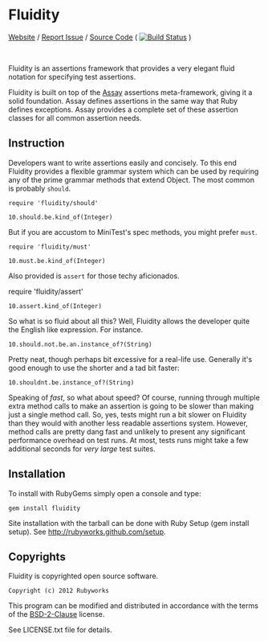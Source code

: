 # Fluidity

[Website](http://rubyworks.github.com/fluidity) /
[Report Issue](http://github.com/rubyworks/fluidity/issues) /
[Source Code](http://github.com/rubyworks/fluidity)
( [![Build Status](https://secure.travis-ci.org/rubyworks/fluidity.png)](http://travis-ci.org/rubyworks/fluidity) )

<br/>

Fluidity is an assertions framework that provides a very elegant fluid
notation for specifying test assertions. 

Fluidity is built on top of the [Assay](http://rubyworks.github.com/assay)
assertions meta-framework, giving it a solid foundation. Assay defines
assertions in the same way that Ruby defines exceptions. Assay provides
a complete set of these assertion classes for all common assertion needs.


## Instruction

Developers want to write assertions easily and concisely. To this end Fluidity
provides a flexible grammar system which can be used by requiring any of the
prime grammar methods that extend Object. The most common is probably `should`.

    require 'fluidity/should'

    10.should.be.kind_of(Integer)

But if you are accustom to MiniTest's spec methods, you might prefer `must`.

    require 'fluidity/must'

    10.must.be.kind_of(Integer)

Also provided is `assert` for those techy aficionados.

  require 'fluidity/assert'

    10.assert.kind_of(Integer)

So what is so fluid about all this? Well, Fluidity allows the developer quite
the English like expression. For instance.

    10.should.not.be.an.instance_of?(String)

Pretty neat, though perhaps bit excessive for a real-life use. Generally
it's good enough to use the shorter and a tad bit faster:
 
    10.shouldnt.be.instance_of?(String)

Speaking of _fast_, so what about speed? Of course, running through multiple
extra method calls to make an assertion is going to be slower than making just
a single method call. So, yes, tests might run a bit slower on Fluidity than
they would with another less readable assertions system. However, method calls
are pretty dang fast and unlikely to present any significant performance 
overhead on test runs. At most, tests runs might take a few additional seconds
for _very_ _large_ test suites.


## Installation

To install with RubyGems simply open a console and type:

    gem install fluidity

Site installation with the tarball can be done with Ruby Setup
(gem install setup). See http://rubyworks.github.com/setup.


## Copyrights

Fluidity is copyrighted open source software.

    Copyright (c) 2012 Rubyworks

This program can be modified and distributed in accordance with
the terms of the [BSD-2-Clause](http://spdx.org/licenses/BSD-2-Clause) license.

See LICENSE.txt file for details.
